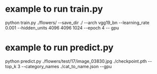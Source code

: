 # example to run train.py

python train.py ./flowers/ --save_dir ./ --arch vgg19_bn --learning_rate 0.001 --hidden_units 4096 4096 1024 --epoch 4 --
gpu

# example to run predict.py

python predict.py ./flowers/test/17/image_03830.jpg ./checkpoint.pth --top_k 3 --category_names ./cat_to_name.json --gpu
